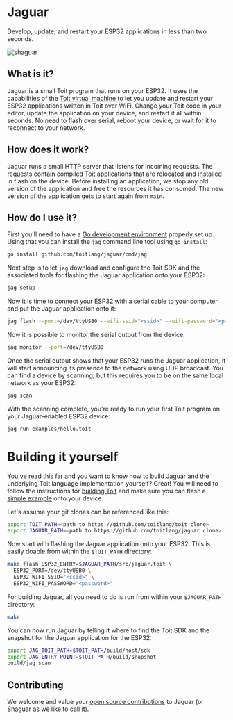 
# Jaguar

Develop, update, and restart your ESP32 applications in less than two seconds.

![shaguar](https://user-images.githubusercontent.com/22043/145008669-65d31451-99fc-4965-b087-2ac48ce5ac53.jpeg)

## What is it?

Jaguar is a small Toit program that runs on your ESP32. It uses the capabilities of the
[Toit virtual machine](https://github.com/toitlang/toit) to let you update and restart your ESP32
applications written in Toit over WiFi. Change your Toit code in your editor, update the application on
your device, and restart it all within seconds. No need to flash over serial, reboot your device, or wait
for it to reconnect to your network.

## How does it work?

Jaguar runs a small HTTP server that listens for incoming requests. The requests contain compiled
Toit applications that are relocated and installed in flash on the device. Before installing an
application, we stop any old version of the application and free the resources it has consumed. The new
version of the application gets to start again from `main`.

## How do I use it?

First you'll need to have a [Go development environment](https://go.dev) properly set up. Using that
you can install the `jag` command line tool using `go install`:

``` sh
go install github.com/toitlang/jaguar/cmd/jag
```

Next step is to let `jag` download and configure the Toit SDK and the associated tools for flashing
the Jaguar application onto your ESP32:

``` sh
jag setup
```

Now it is time to connect your ESP32 with a serial cable to your computer and put the Jaguar
application onto it:

``` sh
jag flash --port=/dev/ttyUSB0 --wifi-ssid="<ssid>" --wifi-password="<password>"
```

Now it is possible to monitor the serial output from the device:

``` sh
jag monitor --port=/dev/ttyUSB0
```

Once the serial output shows that your ESP32 runs the Jaguar application, it will start announcing
its presence to the network using UDP broadcast. You can find a device by scanning, but this requires
you to be on the same local network as your ESP32:

``` sh
jag scan
```

With the scanning complete, you're ready to run your first Toit program on your Jaguar-enabled
ESP32 device:

``` sh
jag run examples/hello.toit
```

# Building it yourself

You've read this far and you want to know how to build Jaguar and the underlying Toit language
implementation yourself? Great! You will need to follow the instructions for
[building Toit](https://github.com/toitlang/toit) and make sure you can flash a
[simple example](https://github.com/toitlang/toit/blob/master/examples/hello.toit) onto your device.

Let's assume your git clones can be referenced like this:

``` sh
export TOIT_PATH=<path to https://github.com/toitlang/toit clone>
export JAGUAR_PATH=<path to https://github.com/toitlang/jaguar clone>
```

Now start with flashing the Jaguar application onto your ESP32. This is easily doable from
within the `$TOIT_PATH` directory:

``` sh
make flash ESP32_ENTRY=$JAGUAR_PATH/src/jaguar.toit \
  ESP32_PORT=/dev/ttyUSB0 \
  ESP32_WIFI_SSID="<ssid>" \
  ESP32_WIFI_PASSWORD="<password>"
```

For building Jaguar, all you need to do is run from within your `$JAGUAR_PATH` directory:

``` sh
make
```

You can now run Jaguar by telling it where to find the Toit SDK and the snapshot for the
Jaguar application for the ESP32:

``` sh
export JAG_TOIT_PATH=$TOIT_PATH/build/host/sdk
export JAG_ENTRY_POINT=$TOIT_PATH/build/snapshot
build/jag scan
```

## Contributing

We welcome and value your [open source contributions](CONTRIBUTING.md) to Jaguar (or Shaguar as we
like to call it).
